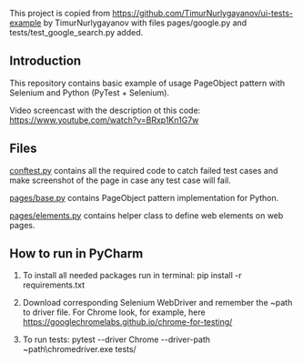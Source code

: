 This project is copied from https://github.com/TimurNurlygayanov/ui-tests-example by TimurNurlygayanov
with files pages/google.py and tests/test_google_search.py added.

Introduction
------------

This repository contains basic example of usage PageObject
pattern with Selenium and Python (PyTest + Selenium).

Video screencast with the description ot this code:
https://www.youtube.com/watch?v=BRxp1Kn1G7w


Files
-----

[conftest.py](conftest.py) contains all the required code to catch failed test cases and make screenshot
of the page in case any test case will fail.

[pages/base.py](pages/base.py) contains PageObject pattern implementation for Python.

[pages/elements.py](pages/elements.py) contains helper class to define web elements on web pages.


## How to run in PyCharm

1) To install all needed packages run in terminal: pip install -r requirements.txt

2) Download corresponding Selenium WebDriver and remember the ~path to driver file. 
For Chrome look, for example, here https://googlechromelabs.github.io/chrome-for-testing/

3) To run tests: pytest --driver Chrome --driver-path ~path\chromedriver.exe tests/
